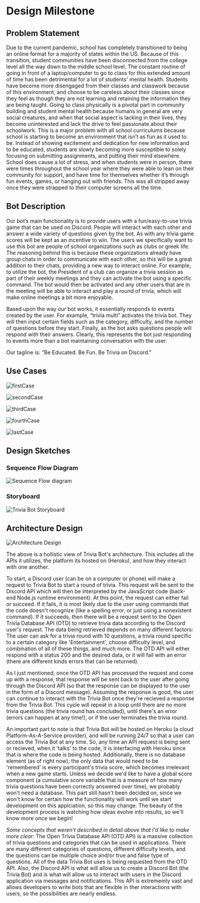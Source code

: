 # Design Milestone

## Problem Statement

Due to the current pandemic, school has completely transitioned to being an online format for a majority of states within the US. Because of this transition, student communities have been disconnected from the college level all the way down to the middle school level. The constant routine of going in front of a laptop/computer to go to class for this extended amount of time has been detrimental for a lot of students' mental health. Students have become more disengaged from their classes and classwork because of this environment, and choose to be careless about their classes since they feel as though they are not learning and retaining the information they are being taught. Going to class physically is a pivotal part in community building and student mental health because humans in general are very social creatures, and when that social aspect is lacking in their lives, they become uninterested and lack the drive to feel passionate about their schoolwork. This is a major problem with all school curriculums because school is starting to become an environment that isn’t as fun as it used to be. Instead of showing excitement and dedication for new information and to be educated, students are slowly becoming more susceptible to solely focusing on submitting assignments, and putting their mind elsewhere. School does cause a lot of stress, and when students were in person, there were times throughout the school year where they were able to lean on their community for support, and have time for themselves whether it’s through fun events, games, or hanging out with friends. This was all stripped away once they were strapped to their computer screens all the time.

## Bot Description

Our bot’s main functionality is to provide users with a fun/easy-to-use trivia game that can be used on Discord. People will interact with each other and answer a wide variety of questions given by the bot. As with any trivia game scores will be kept as an incentive to win. The users we specifically want to use this bot are people of school organizations such as clubs or greek life. The reasoning behind this is because these organizations already have group chats in order to communicate with each other, so this will be a great addition to their chats, providing a new way to interact online. For example, to utilize the bot, the President of a club can organize a trivia session as part of their weekly meetings and they can activate the bot using a specific command. The bot would then be activated and any other users that are in the meeting will be able to interact and play a round of trivia, which will make online meetings a bit more enjoyable.

Based upon the way our bot works, it essentially responds to events created by the user. For example, “trivia multi” activates the trivia bot. They will then input certain fields such as the category, difficulty, and the number of questions before they start. Finally, as the bot asks questions people will respond with their answers. Clearly, this represents the bot just responding to events more than a bot maintaining conversation with the user.

Our tagline is: “Be Educated. Be Fun. Be Trivia on Discord."

## Use Cases

![firstCase](img/firstUseCase.png)

![secondCase](img/secondUseCase.png)

![thirdCase](img/thirdUseCase.png)

![fourthCase](img/fourthUseCase.png)

![lastCase](img/lastUseCase.png)

## Design Sketches

### Sequence Flow Diagram

![Sequence Flow diagram](img/Sequenceflowdiagram.png)

### Storyboard

![Trivia Bot Storyboard](img/TriviaBotStoryboard.png)

## Architecture Design

![Architecture Design](img/architecture.png)

The above is a hollistic view of Trivia Bot's architecture. This includes all the APIs it utilizes, the platform its hosted on (Heroku), and how they interact with one another.

To start, a Discord user (can be on a computer or phone) will make a request to Trivia Bot to start a round of trivia. This request will be sent to the Discord API which will then be interpreted by the JavaScript code (back-end Node.js runtime environment). At this point, the request can either fail or succeed. If it fails, it is most likely due to the user using commands that the code doesn't recognize (like a spelling error, or just using a nonexistent command). If it succeeds, then there will be a request sent to the Open Trivia Database API (OTD) to retrieve trivia data according to the Discord user's request. The data being retrieved depends on many different factors: The user can ask for a trivia round with 10 questions, a trivia round specific to a certain category like 'Entertainment', choose difficulty level, and combination of all of these things, and much more. The OTD API will either respond with a status 200 and the desired data, or it will fail with an error (there are different kinds errors that can be returned).

As I just mentioned, once the OTD API has processed the request and come up with a response, that response will be sent back to the user after going through the Discord API (so that the response can be displayed to the user in the form of a Discord message). Assuming the response is good, the user can continue to interact with the Trivia Bot once they're recieved a response from the Trivia Bot. This cycle will repeat in a loop until there are no more trivia questions (the trivia round has concluded), until there's an error (errors can happen at any time!), or if the user terminates the trivia round.

An important part to note is that Trivia Bot will be hosted on Heroku (a cloud Platform-As-A-Service provider), and will be running 24/7 so that a user can access the Trivia Bot at any time. So, any time an API request is being sent or recieved, when it 'talks' to the code, it is interfacing with Heroku since that is where the code is being hosted. Additionally, there is no database element (as of right now); the only data that would need to be 'remembered' is every participant's trivia score, which becomes irrelevant when a new game starts. Unless we decide we'd like to have a global score component (a cumulative score variable that is a measure of how many trivia questions have been correctly answered over time), we probably won't need a database. This part still hasn't been decided on, since we won't know for certain how the functionality will work until we start development on this applciation, so this may change. The beauty of the development process is watching how ideas evolve into results, so we'll know more once we begin!

_Some concepts that weren't described in detail above that I'd like to make more clear:_ The Open Trivia Database API (OTD API) is a massive collection of trivia questions and categories that can be used in applications. There are many different categories of questions, different difficulty levels, and the questions can be multiple choice and/or true and false type of questions. All of the data Trivia Bot uses is being requested from the OTD API. Also, the Discord API is what will allow us to create a Discord Bot (the Trivia Bot) and is what will allow us to interact with users in the Discord application via messages and notifications. This API is extrememly vast and allows developers to write bots that are flexible in ther interactions with users, so the possibilities are nearly endless.
